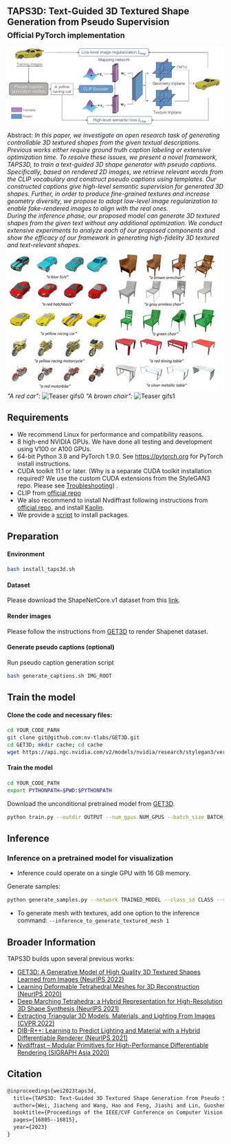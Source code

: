 ## TAPS3D: Text-Guided 3D Textured Shape Generation from Pseudo Supervision<br><sub>Official PyTorch implementation </sub>

![Teaser image](figures/framework.png)



Abstract: *In this paper, we investigate an open research task of generating controllable 3D textured shapes from the given textual descriptions. Previous works either require ground truth caption labeling or extensive optimization time. To resolve these issues, we present a novel framework, TAPS3D, to train a text-guided 3D shape generator with pseudo captions. Specifically, based on rendered 2D images, we retrieve relevant words from the CLIP vocabulary and construct pseudo captions using templates. Our constructed captions give high-level semantic supervision for generated 3D shapes. Further, in order to produce fine-grained textures and increase geometry diversity, we propose to adopt low-level image regularization to enable fake-rendered images to align with the real ones.   
During the inference phase, our proposed model can generate 3D textured shapes from the given text without any additional optimization. We conduct extensive experiments to analyze each of our proposed components and show the efficacy of our framework in generating high-fidelity 3D textured and text-relevant shapes.*
![Teaser Results](figures/results.png)
*"A red car":*
![Teaser gifs0](figures/a_red_car.gif "a red car")
*"A brown chair":*
![Teaser gifs1](figures/a_brown_chair.gif "A brown chair")



## Requirements

* We recommend Linux for performance and compatibility reasons.
* 8 high-end NVIDIA GPUs. We have done all testing and development using V100 or A100
  GPUs.
* 64-bit Python 3.8 and PyTorch 1.9.0. See https://pytorch.org for PyTorch install
  instructions.
* CUDA toolkit 11.1 or later.  (Why is a separate CUDA toolkit installation required? We
  use the custom CUDA extensions from the StyleGAN3 repo. Please
  see [Troubleshooting](https://github.com/NVlabs/stylegan3/blob/main/docs/troubleshooting.md#why-is-cuda-toolkit-installation-necessary))
  .
* CLIP from [official repo](https://github.com/openai/CLIP)
* We also recommend to install Nvdiffrast following instructions
  from [official repo](https://github.com/NVlabs/nvdiffrast), and
  install [Kaolin](https://github.com/NVIDIAGameWorks/kaolin).
* We provide a [script](./install_taps3d.sh) to install packages.


## Preparation

#### Environment
```bash
bash install_taps3d.sh
```

#### Dataset

Please download the ShapeNetCore.v1 dataset from this [link](https://shapenet.org/).

#### Render images

Please follow the instructions from [GET3D](https://github.com/nv-tlabs/GET3D/tree/master/render_shapenet_data) to render Shapenet dataset.

#### Generate pseudo captions (optional)
Run pseudo caption generation script

```bash
bash generate_captions.sh IMG_ROOT 
```

## Train the model

#### Clone the code and necessary files:

```bash
cd YOUR_CODE_PARH
git clone git@github.com:nv-tlabs/GET3D.git
cd GET3D; mkdir cache; cd cache
wget https://api.ngc.nvidia.com/v2/models/nvidia/research/stylegan3/versions/1/files/metrics/inception-2015-12-05.pkl
```

#### Train the model

```bash
cd YOUR_CODE_PATH 
export PYTHONPATH=$PWD:$PYTHONPATH
```

Download the unconditional pretrained model from [GET3D](https://drive.google.com/drive/folders/1oJ-FmyVYjIwBZKDAQ4N1EEcE9dJjumdW?usp=sharing).


```bash
python train.py --outdir OUTPUT --num_gpus NUM_GPUS --batch_size BATCH_SIZE --batch_gpu BATCH_GPU --network PRETRAINED_MODEL --seed 1 --snap 1000 --lr LR --lambda_global 1 --lambda_direction 0 --lambda_imgcos 1 --image_root IMG_ROOT --gen_class CLASS --mask_weight 0.05 --workers 8 --tex_weight 4 --geo_weight 0.02
```

## Inference

### Inference on a pretrained model for visualization

- Inference could operate on a single GPU with 16 GB memory.

Generate samples:
```bash
python generate_samples.py --network TRAINED_MODEL --class_id CLASS --seed 0 --outdir save_inference_results/ --text INPUT_TEXT
```

- To generate mesh with textures, add one option to the inference
  command: `--inference_to_generate_textured_mesh 1`


## Broader Information

TAPS3D builds upon several previous works:

- [GET3D: A Generative Model of High Quality 3D Textured Shapes Learned from Images (NeurIPS 2022)](https://nv-tlabs.github.io/GET3D/)
- [Learning Deformable Tetrahedral Meshes for 3D Reconstruction (NeurIPS 2020)](https://nv-tlabs.github.io/DefTet/)
- [Deep Marching Tetrahedra: a Hybrid Representation for High-Resolution 3D Shape Synthesis (NeurIPS 2021)](https://nv-tlabs.github.io/DMTet/)
- [Extracting Triangular 3D Models, Materials, and Lighting From Images (CVPR 2022)](https://nvlabs.github.io/nvdiffrec/)
- [DIB-R++: Learning to Predict Lighting and Material with a Hybrid Differentiable Renderer (NeurIPS 2021)](https://nv-tlabs.github.io/DIBRPlus/)
- [Nvdiffrast – Modular Primitives for High-Performance Differentiable Rendering (SIGRAPH Asia 2020)](https://nvlabs.github.io/nvdiffrast/)

## Citation

```latex
@inproceedings{wei2023taps3d,
  title={TAPS3D: Text-Guided 3D Textured Shape Generation from Pseudo Supervision},
  author={Wei, Jiacheng and Wang, Hao and Feng, Jiashi and Lin, Guosheng and Yap, Kim-Hui},
  booktitle={Proceedings of the IEEE/CVF Conference on Computer Vision and Pattern Recognition},
  pages={16805--16815},
  year={2023}
}
```
